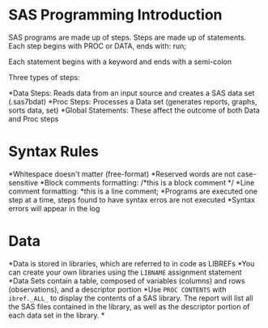 SAS Programming Introduction
=========================
SAS programs are made up of steps. Steps are made up of statements. Each step begins with PROC or DATA, ends with:
	run;

Each statement begins with a keyword and ends with a semi-colon

Three types of steps:

*Data Steps: Reads data from an input source and creates a SAS data set (.sas7bdat)
*Proc Steps: Processes a Data set (generates reports, graphs, sorts data, set)
*Global Statements: These affect the outcome of both Data and Proc steps
 
	
Syntax Rules
==================
*Whitespace doesn't matter (free-format)
*Reserved words are not case-sensitive
*Block comments formatting:
	/*this is a block comment  */
*Line comment formatting:
	*this is a line comment;
*Programs are executed one step at a time, steps found to have syntax erros are not executed 
*Syntax errors will appear in the log
	
Data
===========
*Data is stored in libraries, which are referred to in code as LIBREFs
*You can create your own libraries using the `LIBNAME` assignment statement
*Data Sets contain a table, composed of variables (columns) and rows (observations), and a descriptor portion
*Use `PROC CONTENTS` with `ibref._ALL_` to display the contents of a SAS library. The report will list all the SAS files contained in the library, as well as the descriptor portion of each data set in the library.
*